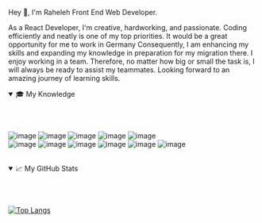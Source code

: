 


Hey 👋, I'm Raheleh
Front End Web Developer.



As a React Developer, I'm creative, hardworking, and passionate. Coding efficiently and neatly is one of my top priorities. It would be a great opportunity for me to work in Germany Consequently, I am enhancing my skills and expanding my knowledge in preparation for my migration there. I enjoy working in a team. Therefore, no matter how big or small the task is, I will always be ready to assist my teammates. Looking forward to an amazing journey of learning skills.

<details open>
<summary style="margin-bottom:30px">🎓 My Knowledge</summary>
<br/>

![image](https://user-images.githubusercontent.com/95981929/221377379-ed3de2b2-46e2-42be-b9e9-02b5117040fa.png)
![image](https://user-images.githubusercontent.com/95981929/221377436-9063ebc7-fda6-4bf4-9065-ed75a2434c3d.png)
![image](https://user-images.githubusercontent.com/95981929/221377451-8472d535-0b63-4959-b4e9-5a3fbab7cc2f.png)
![image](https://user-images.githubusercontent.com/95981929/221377498-4e91034b-469e-4206-9200-ba09448033ec.png)
![image](https://user-images.githubusercontent.com/95981929/221377503-9e309e12-1368-41ec-9f20-f18851c5cdcb.png)
<br/>
![image](https://user-images.githubusercontent.com/95981929/221377505-f261685d-7862-42c8-b783-9e674da74c95.png)
![image](https://user-images.githubusercontent.com/95981929/221377520-760d605b-1d37-406f-a87c-2c50ebc2c6e9.png)
![image](https://user-images.githubusercontent.com/95981929/221377527-2ffa6b2a-5ec4-4046-8354-dad45d901587.png)
![image](https://user-images.githubusercontent.com/95981929/221377533-876afb50-fbc7-45be-afae-6c7c2be95919.png)
![image](https://user-images.githubusercontent.com/95981929/221377550-a536d49c-a7ac-47c2-b6ba-417b689a42aa.png)
![image](https://user-images.githubusercontent.com/95981929/221377568-49ab25bf-910f-47b4-966a-99796cd2ab44.png)

</details>
<br/>
<details open>
<summary style="margin-bottom:30px">📈 My GitHub Stats</summary>
<br/>



[![Top Langs](https://github-readme-stats.vercel.app/api/top-langs/?username=raheleh-sepehri&layout=compact)](https://github.com/anuraghazra/github-readme-stats)   


